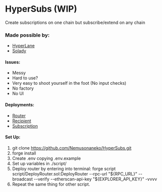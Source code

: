 # HyperSubs (WIP)

Create subscriptions on one chain but subscribe/extend on any chain

### Made possible by:

- [HyperLane](https://www.hyperlane.xyz/)
- [Solady](https://github.com/Vectorized/solady)

#### Issues:

- Messy
- Hard to use?
- Very easy to shoot yourself in the foot (No input checks)
- No factory
- No UI

#### Deployments:

- [Router](https://testnet.snowtrace.io/address/0x3977a463860458754ed0314ba06fd3994571db63)
- [Recipient](https://goerli.etherscan.io/address/0x605ae8c83511ecc4a573bc25fa3aeb701183ea56)
- [Subscription](https://goerli.etherscan.io/address/0x94920b04a3b6d0c8ebc2c1410de51e85105db89e)

#### Set Up:

1. git clone https://github.com/Nemusonaneko/HyperSubs.git
2. forge install
3. Create .env copying .env.example
4. Set up variables in ./script/
5. Deploy router by entering into terminal:
   forge script script/DeployRouter.sol:DeployRouter --rpc-url "${RPC_URL}" --broadcast --verify --etherscan-api-key "${EXPLORER_API_KEY}" -vvvv
6. Repeat the same thing for other script.
